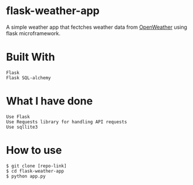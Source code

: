 # flask-weather-app
A simple weather app that fectches weather data from [OpenWeather](openweathermap.org) using flask microframework.

# Built With
```
Flask
Flask SQL-alchemy
```

# What I have done
```
Use Flask
Use Requests library for handling API requests
Use sqllite3 
```

# How to use
```
$ git clone [repo-link]
$ cd flask-weather-app
$ python app.py
```
